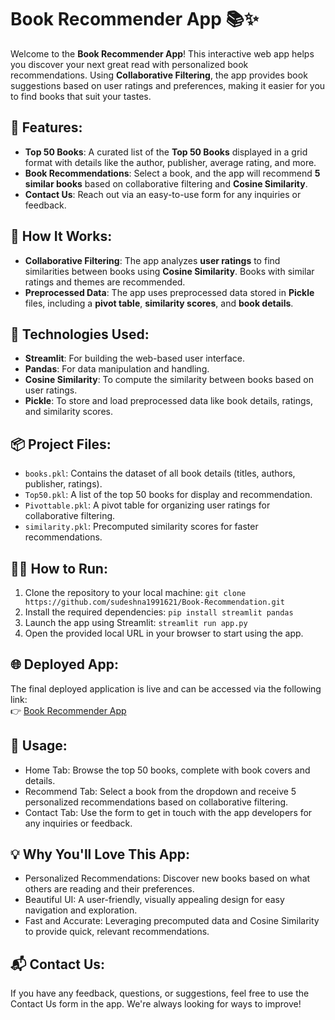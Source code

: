 # Book Recommender App 📚✨

Welcome to the **Book Recommender App**! This interactive web app helps you discover your next great read with personalized book recommendations. Using **Collaborative Filtering**, the app provides book suggestions based on user ratings and preferences, making it easier for you to find books that suit your tastes.

## 🚀 Features:
- **Top 50 Books**: A curated list of the **Top 50 Books** displayed in a grid format with details like the author, publisher, average rating, and more.
- **Book Recommendations**: Select a book, and the app will recommend **5 similar books** based on collaborative filtering and **Cosine Similarity**.
- **Contact Us**: Reach out via an easy-to-use form for any inquiries or feedback.

## 🧠 How It Works:
- **Collaborative Filtering**: The app analyzes **user ratings** to find similarities between books using **Cosine Similarity**. Books with similar ratings and themes are recommended.
- **Preprocessed Data**: The app uses preprocessed data stored in **Pickle** files, including a **pivot table**, **similarity scores**, and **book details**.

## 🔧 Technologies Used:
- **Streamlit**: For building the web-based user interface.
- **Pandas**: For data manipulation and handling.
- **Cosine Similarity**: To compute the similarity between books based on user ratings.
- **Pickle**: To store and load preprocessed data like book details, ratings, and similarity scores.
  
## 📦 Project Files:
- `books.pkl`: Contains the dataset of all book details (titles, authors, publisher, ratings).
- `Top50.pkl`: A list of the top 50 books for display and recommendation.
- `Pivottable.pkl`: A pivot table for organizing user ratings for collaborative filtering.
- `similarity.pkl`: Precomputed similarity scores for faster recommendations.

## 🏃‍♂️ How to Run:
1. Clone the repository to your local machine:
   ```git clone https://github.com/sudeshna1991621/Book-Recommendation.git```
2. Install the required dependencies:
```pip install streamlit pandas```
3. Launch the app using Streamlit:
```streamlit run app.py```
4. Open the provided local URL in your browser to start using the app.
## 🌐 Deployed App:
The final deployed application is live and can be accessed via the following link:  
👉 [Book Recommender App](https://book-recommendation-2ly5.onrender.com)
## 📱 Usage:
- Home Tab: Browse the top 50 books, complete with book covers and details.
- Recommend Tab: Select a book from the dropdown and receive 5 personalized recommendations based on collaborative filtering.
- Contact Tab: Use the form to get in touch with the app developers for any inquiries or feedback.
## 💡 Why You'll Love This App:
- Personalized Recommendations: Discover new books based on what others are reading and their preferences.
- Beautiful UI: A user-friendly, visually appealing design for easy navigation and exploration.
- Fast and Accurate: Leveraging precomputed data and Cosine Similarity to provide quick, relevant recommendations.
## 📬 Contact Us:
If you have any feedback, questions, or suggestions, feel free to use the Contact Us form in the app. We're always looking for ways to improve!

